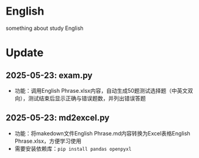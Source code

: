 # English
something about study English

# Update
## 2025-05-23: exam.py
- 功能：调用English Phrase.xlsx内容，自动生成50题测试选择题（中英文双向），测试结束后显示正确与错误题数，并列出错误答题
## 2025-05-23: md2excel.py
- 功能：将makedown文件English Phrase.md内容转换为Excel表格English Phrase.xlsx，方便学习使用
- 需要安装依赖库：`pip install pandas openpyxl`